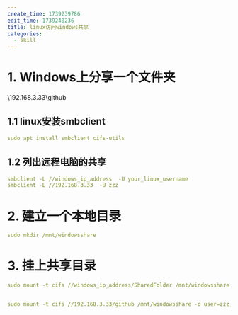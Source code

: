 ```yaml
---
create_time: 1739239786
edit_time: 1739240236
title: linux访问windows共享
categories:
  - skill
---
```



# 1. Windows上分享一个文件夹

\\192.168.3.33\github

## 1.1 linux安装smbclient

```yaml
sudo apt install smbclient cifs-utils
```

## 1.2 列出远程电脑的共享

```yaml
smbclient -L //windows_ip_address  -U your_linux_username
smbclient -L //192.168.3.33  -U zzz
```

# 2. 建立一个本地目录

```yaml
sudo mkdir /mnt/windowsshare
```

# 3. 挂上共享目录

```yaml
sudo mount -t cifs //windows_ip_address/SharedFolder /mnt/windowsshare -o user=windows_username,password=windows_password,uid=$(id -u),gid=$(id -g) 


sudo mount -t cifs //192.168.3.33/github /mnt/windowsshare -o user=zzz,password=11,,uid=$(id -u),gid=$(id -g)
```

